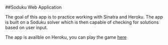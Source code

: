 ##Soduku Web Application

The goal of this app is to practice working with Sinatra and Heroku. The app is built on a Soduku solver which is then capable of checking for solutions based on user input.

The app is availble on Heroku, you can play the game [here](http://exasperated-sudoku.herokuapp.com/)

##
